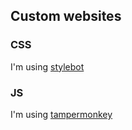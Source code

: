 ## Custom websites
### CSS
I'm using [stylebot](https://stylebot.dev/)

### JS
I'm using [tampermonkey](https://www.tampermonkey.net/)

